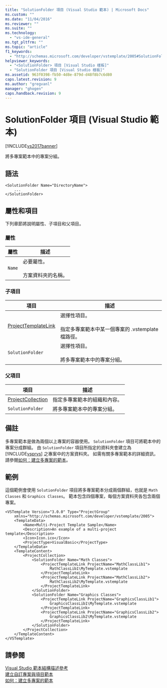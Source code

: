 ```yaml
---
title: "SolutionFolder 項目 (Visual Studio 範本) | Microsoft Docs"
ms.custom: ""
ms.date: "11/04/2016"
ms.reviewer: ""
ms.suite: ""
ms.technology: 
  - "vs-ide-general"
ms.tgt_pltfrm: ""
ms.topic: "article"
f1_keywords: 
  - "http://schemas.microsoft.com/developer/vstemplate/2005#SolutionFolder"
helpviewer_keywords: 
  - "<SolutionFolder> 項目 [Visual Studio 樣板]"
  - "SolutionFolder 項目 [Visual Studio 樣板]"
ms.assetid: 963f0398-fb50-4d8e-879d-d48f8b7c6d80
caps.latest.revision: 9
ms.author: "gregvanl"
manager: "ghogen"
caps.handback.revision: 9
---
```

# SolutionFolder 項目 (Visual Studio 範本)
[!INCLUDE[vs2017banner](../code-quality/includes/vs2017banner.md)]

將多專案範本中的專案分組。  
  
## 語法  
  
```  
<SolutionFolder Name="DirectoryName">  
    ...  
</SolutionFolder>  
```  
  
## 屬性和項目  
 下列章節將說明屬性、子項目和父項目。  
  
### 屬性  
  
|屬性|描述|  
|--------|--------|  
|`Name`|必要屬性。<br /><br /> 方案資料夾的名稱。|  
  
### 子項目  
  
|項目|描述|  
|--------|--------|  
|[ProjectTemplateLink](../extensibility/projecttemplatelink-element-visual-studio-templates.md)|選擇性項目。<br /><br /> 指定多專案範本中某一個專案的 .vstemplate 檔路徑。|  
|`SolutionFolder`|選擇性項目。<br /><br /> 將多專案範本中的專案分組。|  
  
### 父項目  
  
|項目|描述|  
|--------|--------|  
|[ProjectCollection](../extensibility/projectcollection-element-visual-studio-templates.md)|指定多專案範本的組織和內容。|  
|`SolutionFolder`|將多專案範本中的專案分組。|  
  
## 備註  
 多專案範本是做為兩個以上專案的容器使用。  `SolutionFolder` 項目可將範本中的專案分成群組。  由 `SolutionFolder` 項目所指定的資料夾會建立為 [!INCLUDE[vsprvs](../code-quality/includes/vsprvs_md.md)] 之專案中的方案資料夾。  如需有關多專案範本的詳細資訊，請參閱[如何：建立多專案的範本](../ide/how-to-create-multi-project-templates.md)。  
  
## 範例  
 這個範例會使用 `SolutionFolder` 項目將多專案範本分成兩個群組，也就是 `Math Classes` 和 `Graphics Classes`。  範本包含四個專案，每個方案資料夾各包含兩個專案。  
  
```  
<VSTemplate Version="3.0.0" Type="ProjectGroup"  
    xmlns="http://schemas.microsoft.com/developer/vstemplate/2005">  
    <TemplateData>  
        <Name>Multi-Project Template Sample</Name>  
        <Description>An example of a multi-project template</Description>  
        <Icon>Icon.ico</Icon>  
        <ProjectType>VisualBasic</ProjectType>  
    </TemplateData>  
    <TemplateContent>  
        <ProjectCollection>  
            <SolutionFolder Name="Math Classes">  
                <ProjectTemplateLink ProjectName="MathClassLib1">  
                    MathClassLib1\MyTemplate.vstemplate  
                </ProjectTemplateLink>  
                <ProjectTemplateLink ProjectName="MathClassLib2">  
                    MathClassLib2\MyTemplate.vstemplate  
                </ProjectTemplateLink>  
            </SolutionFolder>  
            <SolutionFolder Name="Graphics Classes">  
                <ProjectTemplateLink ProjectName="GraphicsClassLib1">  
                    GraphicsClassLib1\MyTemplate.vstemplate  
                </ProjectTemplateLink>  
                <ProjectTemplateLink ProjectName="GraphicsClassLib2">  
                    GraphicsClassLib2\MyTemplate.vstemplate  
                </ProjectTemplateLink>  
            </SolutionFolder>  
        </ProjectCollection>  
    </TemplateContent>  
</VSTemplate>  
```  
  
## 請參閱  
 [Visual Studio 範本結構描述參考](../extensibility/visual-studio-template-schema-reference.md)   
 [建立自訂專案與項目範本](../ide/creating-project-and-item-templates.md)   
 [如何：建立多專案的範本](../ide/how-to-create-multi-project-templates.md)